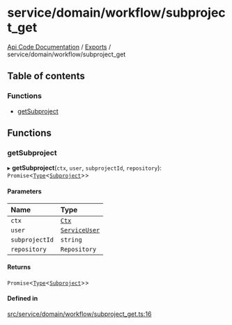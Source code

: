 # service/domain/workflow/subproject\_get
 
[Api Code Documentation](../README.md) / [Exports](../modules.md) / service/domain/workflow/subproject\_get

## Table of contents

### Functions

- [getSubproject](service_domain_workflow_subproject_get.md#getsubproject)

## Functions

### getSubproject

▸ **getSubproject**(`ctx`, `user`, `subprojectId`, `repository`): `Promise`\<[`Type`](result.md#type)\<[`Subproject`](../interfaces/service_domain_workflow_subproject.Subproject.md)\>\>

#### Parameters

| Name | Type |
| :------ | :------ |
| `ctx` | [`Ctx`](../interfaces/lib_ctx.Ctx.md) |
| `user` | [`ServiceUser`](../interfaces/service_domain_organization_service_user.ServiceUser.md) |
| `subprojectId` | `string` |
| `repository` | `Repository` |

#### Returns

`Promise`\<[`Type`](result.md#type)\<[`Subproject`](../interfaces/service_domain_workflow_subproject.Subproject.md)\>\>

#### Defined in

[src/service/domain/workflow/subproject_get.ts:16](https://github.com/openkfw/TruBudget/blob/648f2bb/api/src/service/domain/workflow/subproject_get.ts#L16)
